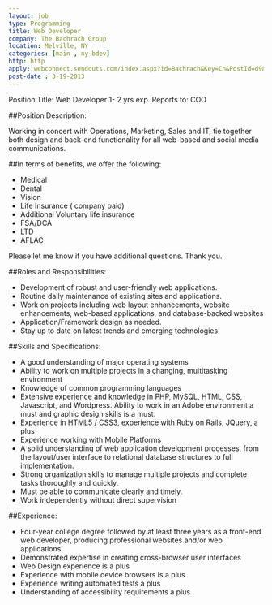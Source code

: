 ```yaml
---
layout: job
type: Programming
title: Web Developer
company: The Bachrach Group
location: Melville, NY
categories: [main , ny-bdev]
http: http
apply: webconnect.sendouts.com/index.aspx?id=Bachrach&Key=Cn&PostId=d9805412-485b-4bdc-ae79-ec186d4d0520&CNTrackID=1009&MTTrackID=7&ApplyNewCan=0&SiteID=WebConnect&Group=WebConnect
post-date : 3-19-2013
---
```


Position Title: Web Developer 1- 2 yrs exp.
Reports to: COO

##Position Description:

Working in concert with Operations, Marketing, Sales and IT, tie together both design and back-end functionality for all web-based and social media communications.

##In terms of benefits, we offer the following:

* Medical
* Dental
* Vision
* Life Insurance ( company paid)
* Additional Voluntary life insurance
* FSA/DCA
* LTD
* AFLAC

Please let me know if you have additional questions. Thank you.

##Roles and Responsibilities:

* Development of robust and user-friendly web applications.
* Routine daily maintenance of existing sites and applications.
* Work on projects including web layout enhancements, website enhancements, web-based applications, and database-backed websites
* Application/Framework design as needed.
* Stay up to date on latest trends and emerging technologies

##Skills and Specifications:

* A good understanding of major operating systems
* Ability to work on multiple projects in a changing, multitasking environment
* Knowledge of common programming languages
* Extensive experience and knowledge in PHP, MySQL, HTML, CSS, Javascript, and Wordpress. Ability to work in an Adobe environment a must and graphic design skills is a must.
* Experience in HTML5 / CSS3, experience with Ruby on Rails, JQuery, a plus
* Experience working with Mobile Platforms
* A solid understanding of web application development processes, from the layout/user interface to relational database structures to full implementation.
* Strong organization skills to manage multiple projects and complete tasks thoroughly and quickly.
* Must be able to communicate clearly and timely.
* Work independently without direct supervision

##Experience:

* Four-year college degree followed by at least three years as a front-end web developer, producing professional websites and/or web applications
* Demonstrated expertise in creating cross-browser user interfaces
* Web Design experience is a plus
* Experience with mobile device browsers is a plus
* Experience writing automated tests a plus
* Understanding of accessibility requirements a plus 